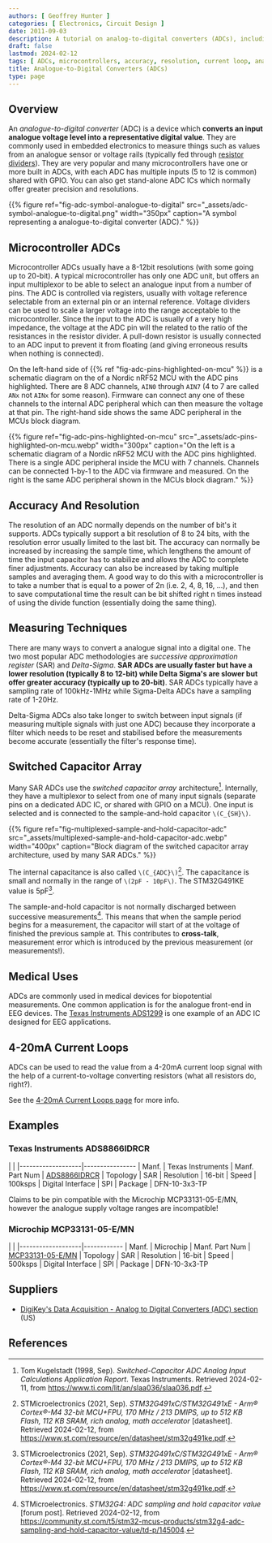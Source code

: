 ```yaml
---
authors: [ Geoffrey Hunter ]
categories: [ Electronics, Circuit Design ]
date: 2011-09-03
description: A tutorial on analog-to-digital converters (ADCs), including accuracy, resolution, measuring techniques, usage in microcontrollers and more.
draft: false
lastmod: 2024-02-12
tags: [ ADCs, microcontrollers, accuracy, resolution, current loop, analog-to-digital converter, digital, analogue, analog, switched capacitor ]
title: Analogue-to-Digital Converters (ADCs)
type: page
---
```


## Overview

An _analogue-to-digital converter_ (ADC) is a device which **converts an input analogue voltage level into a representative digital value**. They are commonly used in embedded electronics to measure things such as values from an analogue sensor or voltage rails (typically fed through [resistor dividers]()). They are very popular and many microcontrollers have one or more built in ADCs, with each ADC has multiple inputs (5 to 12 is common) shared with GPIO. You can also get stand-alone ADC ICs which normally offer greater precision and resolutions.

{{% figure ref="fig-adc-symbol-analogue-to-digital" src="_assets/adc-symbol-analogue-to-digital.png" width="350px" caption="A symbol representing a analogue-to-digital converter (ADC)." %}}

## Microcontroller ADCs

Microcontroller ADCs usually have a 8-12bit resolutions (with some going up to 20-bit). A typical microcontroller has only one ADC unit, but offers an input multiplexor to be able to select an analogue input from a number of pins. The ADC is controlled via registers, usually with voltage reference selectable from an external pin or an internal reference. Voltage dividers can be used to scale a larger voltage into the range acceptable to the microcontroller. Since the input to the ADC is usually of a very high impedance, the voltage at the ADC pin will the related to the ratio of the resistances in the resistor divider. A pull-down resistor is usually connected to an ADC input to prevent it from floating (and giving erroneous results when nothing is connected).

On the left-hand side of {{% ref "fig-adc-pins-highlighted-on-mcu" %}} is a schematic diagram on the of a Nordic nRF52 MCU with the ADC pins highlighted. There are 8 ADC channels, `AIN0` through `AIN7` (4 to 7 are called `ANx` not `AINx` for some reason). Firmware can connect any one of these channels to the internal ADC peripheral which can then measure the voltage at that pin. The right-hand side shows the same ADC peripheral in the MCUs block diagram.

{{% figure ref="fig-adc-pins-highlighted-on-mcu" src="_assets/adc-pins-highlighted-on-mcu.webp" width="300px" caption="On the left is a schematic diagram of a Nordic nRF52 MCU with the ADC pins highlighted. There is a single ADC peripheral inside the MCU with 7 channels. Channels can be connected 1-by-1 to the ADC via firmware and measured. On the right is the same ADC peripheral shown in the MCUs block diagram." %}}

## Accuracy And Resolution

The resolution of an ADC normally depends on the number of bit's it supports. ADCs typically support a bit resolution of 8 to 24 bits, with the resolution error usually limited to the last bit. The accuracy can normally be increased by increasing the sample time, which lengthens the amount of time the input capacitor has to stabilize and allows the ADC to complete finer adjustments. Accuracy can also be increased by taking multiple samples and averaging them. A good way to do this with a microcontroller is to take a number that is equal to a power of 2n (i.e. 2, 4, 8, 16, ...), and then to save computational time the result can be bit shifted right n times instead of using the divide function (essentially doing the same thing).

## Measuring Techniques

There are many ways to convert a analogue signal into a digital one. The two most popular ADC methodologies are _successive approximation register_ (SAR) and _Delta-Sigma_. **SAR ADCs are usually faster but have a lower resolution (typically 8 to 12-bit) while Delta Sigma's are slower but offer greater accuracy (typically up to 20-bit)**. SAR ADCs typically have a sampling rate of 100kHz-1MHz while Sigma-Delta ADCs have a sampling rate of 1-20Hz.

Delta-Sigma ADCs also take longer to switch between input signals (if measuring multiple signals with just one ADC) because they incorporate a filter which needs to be reset and stabilised before the measurements become accurate (essentially the filter's response time).

## Switched Capacitor Array

Many SAR ADCs use the _switched capacitor array_ architecture[^ti-switched-capacitor-adc-app-report]. Internally, they have a multiplexor to select from one of many input signals (separate pins on a dedicated ADC IC, or shared with GPIO on a MCU). One input is selected and is connected to the sample-and-hold capacitor `\(C_{SH}\)`.

{{% figure ref="fig-multiplexed-sample-and-hold-capacitor-adc" src="_assets/multiplexed-sample-and-hold-capacitor-adc.webp" width="400px" caption="Block diagram of the switched capacitor array architecture, used by many SAR ADCs." %}}

The internal capacitance is also called `\(C_{ADC}\)`[^st-stm32g491ke-mcu-ds]. The capacitance is small and normally in the range of `\(2pF - 10pF\)`. The STM32G491KE value is 5pF[^st-stm32g491ke-mcu-ds].

The sample-and-hold capacitor is not normally discharged between successive measurements[^st-community-stm32g4-adc-sampling-and-hold-capacitor-value]. This means that when the sample period begins for a measurement, the capacitor will start of at the voltage of finished the previous sample at. This contributes to **cross-talk**, measurement error which is introduced by the previous measurement (or measurements!).

## Medical Uses

ADCs are commonly used in medical devices for biopotential measurements. One common application is for the analogue front-end in EEG devices. The [Texas Instruments ADS1299](http://www.ti.com/product/ads1299) is one example of an ADC IC designed for EEG applications.

## 4-20mA Current Loops

ADCs can be used to read the value from a 4-20mA current loop signal with the help of a current-to-voltage converting resistors (what all resistors do, right?).

See the [4-20mA Current Loops page](/electronics/communication-protocols/4-20ma-current-loops) for more info.

## Examples

### Texas Instruments ADS8866IDRCR

| |
|-------------------|----------------
| Manf.             | Texas Instruments
| Manf. Part Num    | [ADS8866IDRCR](https://www.ti.com/lit/ds/symlink/ads8866.pdf)
| Topology          | SAR
| Resolution        | 16-bit
| Speed             | 100ksps
| Digital Interface | SPI
| Package           | DFN-10-3x3-TP

Claims to be pin compatible with the Microchip MCP33131-05-E/MN, however the analogue supply voltage ranges are incompatible!

### Microchip MCP33131-05-E/MN

| |
|-------------------|------------
| Manf.             | Microchip
| Manf. Part Num    | [MCP33131-05-E/MN](https://ww1.microchip.com/downloads/en/DeviceDoc/MCP33131-MCP33121-MCP33111-Family-Data-Sheet-DS20006122A.pdf)
| Topology          | SAR
| Resolution        | 16-bit
| Speed             | 500ksps
| Digital Interface | SPI
| Package           | DFN-10-3x3-TP

## Suppliers

* [DigiKey's Data Acquisition - Analog to Digital Converters (ADC) section](https://www.digikey.com/products/en/integrated-circuits-ics/data-acquisition-analog-to-digital-converters-adc/700) (US)

## References

[^ti-switched-capacitor-adc-app-report]: Tom Kugelstadt (1998, Sep). _Switched-Capacitor ADC Analog Input Calculations Application Report_. Texas Instruments. Retrieved 2024-02-11, from https://www.ti.com/lit/an/slaa036/slaa036.pdf.
[^st-stm32g491ke-mcu-ds]: STMicroelectronics (2021, Sep). _STM32G491xC/STM32G491xE - Arm® Cortex®-M4 32-bit MCU+FPU, 170 MHz / 213 DMIPS, up to 512 KB Flash, 112 KB SRAM, rich analog, math accelerator_ [datasheet]. Retrieved 2024-02-12, from https://www.st.com/resource/en/datasheet/stm32g491ke.pdf.
[^st-community-stm32g4-adc-sampling-and-hold-capacitor-value]: STMicroelectronics. _STM32G4: ADC sampling and hold capacitor value_ [forum post]. Retrieved 2024-02-12, from https://community.st.com/t5/stm32-mcus-products/stm32g4-adc-sampling-and-hold-capacitor-value/td-p/145004.
